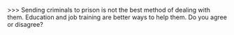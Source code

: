 &gt;&gt;&gt; Sending criminals to prison is not the best method of dealing with them. Education and job training are better ways to help them. Do you agree or disagree?
